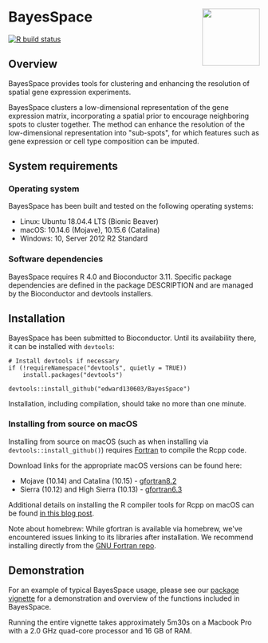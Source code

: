 # BayesSpace <img src="inst/logo/logo.png" align="right" width="115" />

  <!-- badges: start -->
  [![R build status](https://github.com/edward130603/BayesSpace/workflows/R-CMD-check-bioc/badge.svg)](https://github.com/edward130603/BayesSpace/actions)
  <!-- badges: end -->

## Overview 

BayesSpace provides tools for clustering and enhancing the resolution of spatial
gene expression experiments.

BayesSpace clusters a low-dimensional representation of the gene expression
matrix, incorporating a spatial prior to encourage neighboring spots to cluster
together. The method can enhance the resolution of the low-dimensional
representation into "sub-spots", for which features such as gene expression or
cell type composition can be imputed.

## System requirements

### Operating system

BayesSpace has been built and tested on the following operating systems:

* Linux: Ubuntu 18.04.4 LTS (Bionic Beaver)
* macOS: 10.14.6 (Mojave), 10.15.6 (Catalina)
* Windows: 10, Server 2012 R2 Standard

### Software dependencies

BayesSpace requires R 4.0 and Bioconductor 3.11. Specific package dependencies
are defined in the package DESCRIPTION and are managed by the Bioconductor and
devtools installers.

## Installation

BayesSpace has been submitted to Bioconductor. Until its availability there, it
can be installed with `devtools`:

```
# Install devtools if necessary
if (!requireNamespace("devtools", quietly = TRUE))
    install.packages("devtools")

devtools::install_github("edward130603/BayesSpace")
```

Installation, including compilation, should take no more than one minute.

### Installing from source on macOS

Installing from source on macOS (such as when installing via
`devtools::install_github()`) requires
[Fortran](https://github.com/fxcoudert/gfortran-for-macOS) to compile the Rcpp
code.

Download links for the appropriate macOS versions can be found here:
* Mojave (10.14) and Catalina (10.15) - [gfortran8.2](https://github.com/fxcoudert/gfortran-for-macOS/releases/download/8.2/gfortran-8.2-Mojave.dmg)
* Sierra (10.12) and High Sierra (10.13) - [gfortran6.3](https://github.com/fxcoudert/gfortran-for-macOS/releases/download/6.3/gfortran-6.3-Sierra.dmg)

Additional details on installing the R compiler tools for Rcpp on macOS can be
found [in this blog
post](https://thecoatlessprofessor.com/programming/cpp/r-compiler-tools-for-rcpp-on-macos/).

Note about homebrew: While gfortran is available via homebrew, we've
encountered issues linking to its libraries after installation. We recommend
installing directly from the [GNU Fortran
repo](https://github.com/fxcoudert/gfortran-for-macOS).

## Demonstration

For an example of typical BayesSpace usage, please see our [package
vignette](https://edward130603.github.io/BayesSpace/articles/BayesSpace.html)
for a demonstration and overview of the functions included in BayesSpace.

Running the entire vignette takes approximately 5m30s on a Macbook Pro with a
2.0 GHz quad-core processor and 16 GB of RAM.
